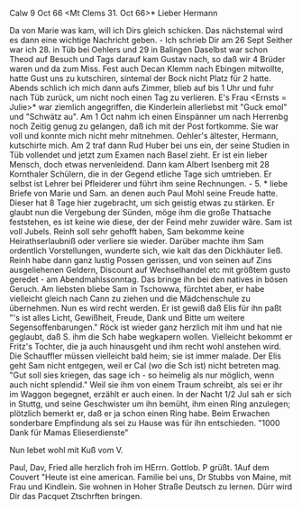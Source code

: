  Calw 9 Oct 66
 <Mt Clems 31. Oct 66>*
Lieber Hermann

Da von Marie was kam, will ich Dirs gleich schicken. Das nächstemal wird es dann eine wichtige Nachricht geben. - Ich schrieb Dir am 26 Sept Seither war ich 28. in Tüb bei Oehlers und 29 in Balingen Daselbst war schon Theod auf Besuch und Tags darauf kam Gustav nach, so daß wir 4 Brüder waren und da zum Miss. Fest auch Decan Klemm nach Ebingen mitwollte, hatte Gust uns zu kutschiren, sintemal der Bock nicht Platz für 2 hatte. Abends schlich ich mich dann aufs Zimmer, blieb auf bis 1 Uhr und fuhr nach Tüb zurück, um nicht noch einen Tag zu verlieren. E's Frau <Ernsts = Julie>* war ziemlich angegriffen, die Kinderlein allerliebst mit "Guck emol" und "Schwätz au". Am 1 Oct nahm ich einen Einspänner um nach Herrenbg noch Zeitig genug zu gelangen, daß ich mit der Post fortkomme. Sie war voll und konnte mich nicht mehr mitnehmen. Oehler's ältester, Hermann, kutschirte mich. Am 2 traf dann Rud Huber bei uns ein, der seine Studien in Tüb vollendet und jetzt zum Examen nach Basel zieht. Er ist ein lieber Mensch, doch etwas nervenleidend. Dann kam Albert Isenberg mit 28 Kornthaler Schülern, die in der Gegend etliche Tage sich umtrieben. Er selbst ist Lehrer bei Pfleiderer und führt ihm seine Rechnungen. - 5. <Octob>* liebe Briefe von Marie und Sam. an denen auch Paul Mohl seine Freude hatte. Dieser hat 8 Tage hier zugebracht, um sich geistig etwas zu stärken. Er glaubt nun die Vergebung der Sünden, möge ihm die große Thatsache feststehen, es ist keine wie diese, der der Feind mehr zuwider wäre. Sam ist voll Jubels. Reinh soll sehr gehofft haben, Sam bekomme keine Heirathserlaubniß oder verliere sie wieder. Darüber machte ihm Sam ordentlich Vorstellungen, wunderte sich, wie kalt das den Dickhäuter ließ. Reinh habe dann ganz lustig Possen gerissen, und von seinen auf Zins ausgeliehenen Geldern, Discount auf Wechselhandel etc mit größtem gusto geredet - am Abendmahlssonntag. Das bringe ihn bei den natives in bösen Geruch. Am liebsten bliebe Sam in Tschowwa, fürchtet aber, er habe vielleicht gleich nach Cann zu ziehen und die Mädchenschule zu übernehmen. Nun es wird recht werden. Er ist gewiß daß Elis für ihn paßt "'s ist alles Licht, Gewißheit, Freude, Dank und Bitte um weitere Segensoffenbarungen." Röck ist wieder ganz herzlich mit ihm und hat nie geglaubt, daß S. ihm die Sch habe wegkapern wollen. Vielleicht bekommt er Fritz's Tochter, die ja auch hinausgeht und ihm recht wohl anstehen wird. Die Schauffler müssen vielleicht bald heim; sie ist immer malade. Der Elis geht Sam nicht entgegen, weil er Cal (wo die Sch ist) nicht betreten mag. "Gut soll sies kriegen, das sage ich - so heimelig als nur möglich, wenn auch nicht splendid." Weil sie ihm von einem Traum schreibt, als sei er ihr im Waggon begegnet, erzählt er auch einen. In der Nacht 1/2 Jul sah er sich in Stuttg, und seine Geschwister um ihn bemüht, ihm einen Ring anzulegen; plötzlich bemerkt er, daß er ja schon einen Ring habe. Beim Erwachen sonderbare Empfindung als sei zu Hause was für ihn entschieden. "1000 Dank für Mamas Elieserdienste"

 Nun lebet wohl mit Kuß vom V.

Paul, Dav, Fried alle herzlich froh im HErrn. Gottlob. P grüßt. 
1Auf dem Couvert "Heute ist eine american. Familie bei uns, Dr Stubbs von Maine, mit Frau und Kindlein. Sie wohnen in Hoher Straße Deutsch zu lernen. Dürr wird Dir das Pacquet Ztschrften bringen.
